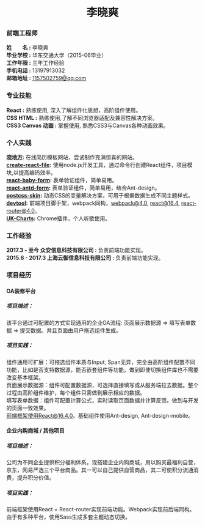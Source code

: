 # <center>李晓爽</center>

### 前端工程师
**姓&emsp;&emsp;名 :** 李晓爽 <br> 
**毕业学校 :** 华东交通大学（2015-06毕业）<br> 
**工作年限 :** 三年工作经验 <br> 
**手机电话 :** 13197913032 <br> 
**邮箱地址 :** 1157502759@qq.com <br> 

### 专业技能
**React :** 熟练使用, 深入了解组件化思想，高阶组件使用。 <br> 
**CSS HTML :** 熟练使用,了解不同浏览器适配及兼容性解决方案。 <br> 
**CSS3 Canvas 动画 :** 掌握使用, 熟悉CSS3与Canvas各种动画效果。 <br> 

### 个人实践
**[晓地方](https://xiaoshuangli.github.io/web-just-for-fun/):** 在线简历模板网站，尝试制作充满惊喜的网站。 <br> 
**[create-react-file](https://www.npmjs.com/package/create-react-file):** 使用node.js开发工具，通过命令行创建React组件，项目模块,以提高编码效率。 <br>
**[react-baby-form](https://www.npmjs.com/package/react-baby-form):** 表单验证组件，简单易用。 <br> 
**[react-antd-form](https://www.npmjs.com/package/react-antd-form):** 表单验证组件，简单易用，结合Ant-design。 <br> 
**[postcss-skin](https://www.npmjs.com/package/postcss-skin):** 动态CSS的变量解决方案，可用于根据数据生成不同主题样式。 <br> 
**[devtool](https://github.com/xiaoshuangLi/devtool):** 前端项目脚手架，webpack同构，webpack@4.0, react@16.4, react-router@4.0。 <br> 
**[UK-Charts](https://github.com/xiaoshuangLi/UK-Charts):** Chrome插件，个人听歌使用。 <br> 

### 工作经验
**2017.3 - 至今  众安信息科技有限公司 :** 负责前端功能实现。 <br> 
**2015.6 - 2017.3 上海云御信息科技有限公司 :** 负责前端功能实现。 <br> 

### 项目经历

#### OA装修平台

##### 项目描述：
该平台通过可配置的方式实现通用的企业OA流程: 页面展示数据源 => 填写表单数据 => 提交数据。并且页面由用户拖选组件生成。

##### 项目实践：
组件通用可扩展：可拖选组件本质与Input, Span无异，完全由高阶组件配置不同功能，比如是否支持数据源，能否嵌套组件等功能。做到即使切换组件库也不需要改变基本框架。 <br> 
页面展示数据源：组件可配置数据源，可选择直接填写或从服务端拉去数据。整个过程由高阶组件维护，每个组件只需做到展示相应的数据。 <br> 
填写表单数据：组件可配置计算公式，实时读取页面数据并计算反馈。做到与开发的页面一致效果。 <br> 
前端框架使用React@16.4.0。基础组件使用Ant-design, Ant-design-mobile。


#### 企业内购商城 / 其他项目

##### 项目描述：
公司为不同企业提供积分福利体系，现搭建企业内购商城，用以购买最福利自营，京东，网易严选三个平台商品。其一可以自己提供自营商品，其二可使积分流通消费，提升积分价值。

##### 项目实践：
前端框架使用React + React-router实现前端功能。Webpack实现前后端同构。由于有多种平台，使用Sass生成多套主题动态切换。

